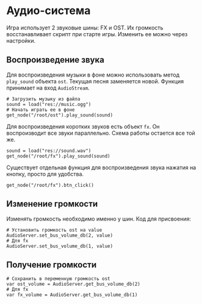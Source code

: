 # Аудио-система

Игра использует 2 звуковые шины: FX и OST.
Их громкость восстанавливает скрипт при старте игры. Изменить ее можно через настройки.

## Воспроизведение звука

Для воспроизведения музыки в фоне можно использовать метод `play_sound` объекта `ost`. Текущая песня заменяется новой. Функция принимает на вход `AudioStream`.

```GDScript
# Загрузить музыку из файла
sound = load("res://music.ogg")
# Начать играть ее в фоне
get_node("/root/ost").play_sound(sound)
```

Для воспроизведения коротких звуков есть объект `fx`. Он воспроизводит все звуки параллельно. Схема работы остается все той же.

```GDScript
sound = load("res://sound.wav")
get_node("/root/fx").play_sound(sound)
```

Существует отдельная функция для воспроизведения звука нажатия на кнопку, просто для удобства.

```GDScript
get_node("/root/fx").btn_click()
```

## Изменение громкости

Изменять громкость необходимо именно у шин. Код для присвоения:

```GDScript
# Установить громкость ost на value
AudioServer.set_bus_volume_db(2, value)
# Для fx
AudioServer.set_bus_volume_db(1, value)
```

## Получение громкости

```GDScript
# Сохранить в переменную громкость ost
var ost_volume = AudioServer.get_bus_volume_db(2)
# Для fx
var fx_volume = AudioServer.get_bus_volume_db(1)
```
